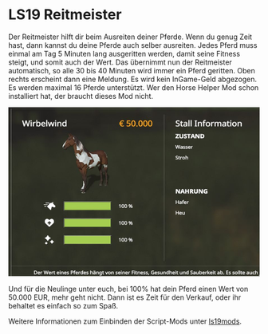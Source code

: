 # LS19 Reitmeister

Der Reitmeister hilft dir beim Ausreiten deiner Pferde. Wenn du genug Zeit hast, dann kannst du deine Pferde auch selber ausreiten. Jedes Pferd muss einmal am Tag 5 Minuten lang ausgeritten werden, damit seine Fitness steigt, und somit auch der Wert. Das übernimmt nun der Reitmeister automatisch, so alle 30 bis 40 Minuten wird immer ein Pferd geritten. Oben rechts erscheint dann eine Meldung. Es wird kein InGame-Geld abgezogen. Es werden maximal 16 Pferde unterstützt. Wer den Horse Helper Mod schon installiert hat, der braucht dieses Mod nicht.

![Screenshot](./images/screenshot.jpg)

Und für die Neulinge unter euch, bei 100% hat dein Pferd einen Wert von 50.000 EUR, mehr geht nicht. Dann ist es Zeit für den Verkauf, oder ihr behaltet es einfach so zum Spaß.

Weitere Informationen zum Einbinden der Script-Mods unter [ls19mods](./../readme.md).
